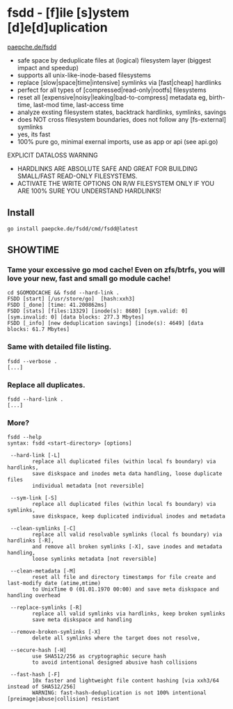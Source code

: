 # fsdd - [f]ile [s]ystem [d]e[d]uplication

[paepche.de/fsdd](https://paepcke.de/fsdd)

- safe space by deduplicate files at (logical) filesystem layer (biggest impact and speedup)
- supports all unix-like-inode-based filesystems
- replace [slow|space|time|intensive] symlinks via [fast|cheap] hardlinks
- perfect for all types of [compressed|read-only|rootfs] filesystems 
- reset all [expensive|noisy|leaking|bad-to-compress] metadata eg, birth-time, last-mod time, last-access time
- analyze exsting filesystem states, backtrack hardlinks, symlinks, savings 
- does NOT cross filesystem boundaries, does not follow any [fs-external] symlinks 
- yes, its fast 
- 100% pure go, minimal exernal imports, use as app or api (see api.go)

EXPLICIT DATALOSS WARNING

- HARDLINKS ARE ABSOLUTE SAFE AND GREAT FOR BUILDING SMALL/FAST READ-ONLY FILESYSTEMS.
- ACTIVATE THE WRITE OPTIONS ON R/W FILESYSTEM ONLY IF YOU ARE 100% SURE YOU UNDERSTAND HARDLINKS!

## Install 
```
go install paepcke.de/fsdd/cmd/fsdd@latest
```

## SHOWTIME 

### Tame your excessive go mod cache! Even on zfs/btrfs, you will love your new, fast and small go module cache!
``` Shell
cd $GOMODCACHE && fsdd --hard-link . 
FSDD [start] [/usr/store/go]  [hash:xxh3] 
FSDD [_done] [time: 41.200862ms]
FSDD [stats] [files:13329] [inode(s): 8680] [sym.valid: 0] [sym.invalid: 0] [data blocks: 277.3 Mbytes]
FSDD [_info] [new deduplication savings] [inode(s): 4649] [data blocks: 61.7 Mbytes]
``` 

### Same with detailed file listing.
``` Shell
fsdd --verbose . 
[...]
```

### Replace all duplicates.

``` Shell
fsdd --hard-link . 
[...]
```

### More?

``` Shell
fsdd --help 
syntax: fsdd <start-directory> [options]

 --hard-link [-L]
		replace all duplicated files (within local fs boundary) via hardlinks,
		save diskspace and inodes meta data handling, loose duplicate files
		individual metadata [not reversible]

 --sym-link [-S]
		replace all duplicated files (within local fs boundary) via symlinks,
		save diskspace, keep duplicated individual inodes and metadata

 --clean-symlinks [-C]
		replace all valid resolvable symlinks (local fs boundary) via hardlinks [-R],
		and remove all broken symlinks [-X], save inodes and metadata handling,
 		loose symlinks metadata [not reversible]

 --clean-metadata [-M]
		reset all file and directory timestamps for file create and last-modify date (atime,mtime)
		to UnixTime 0 (01.01.1970 00:00) and save meta diskspace and handling overhead

 --replace-symlinks [-R]
		replace all valid symlinks via hardlinks, keep broken symlinks
		save meta diskspace and handling

 --remove-broken-symlinks [-X]
		delete all symlinks where the target does not resolve,

 --secure-hash [-H]
		use SHA512/256 as cryptographic secure hash
		to avoid intentional designed abusive hash collisions

 --fast-hash [-F]
		10x faster and lightweight file content hashing [via xxh3/64 instead of SHA512/256]
		WARNING: fast-hash-deduplication is not 100% intentional [preimage|abuse|collision] resistant
```
